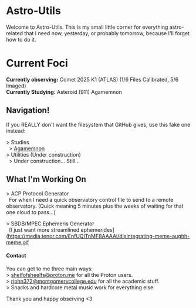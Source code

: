 # Astro-Utils

Welcome to Astro-Utils. This is my small little corner for everything astro-related that I need now, yesterday, or probably tomorrow, because I'll forget how to do it.

# Current Foci

**Currently observing:** Comet 2025 K1 (ATLAS) (1/6 Files Calibrated, 5/6 Imaged)  
**Currently Studying:** Asteroid (911) Agamemnon

## Navigation!

If you REALLY don't want the filesystem that GitHub gives, use this fake one instead:

\> Studies  
&nbsp; \> [Agamemnon](https://www.github.com/ShelfofSheElfs/Astro-Utils/Agamemnon-Study)  
\> Utilities (Under construction)  
&nbsp; \> Under construction... Still...  

## What I'm Working On

\> ACP Protocol Generator  
&nbsp; For when I need a quick observatory control file to send to a remote observatory. (Quick meaning 5 minutes plus the weeks of waiting for that one cloud to pass...)  

\> SBDB/MPEC Ephemeris Generator  
&nbsp; [I just want more streamlined ephemerides](https://media.tenor.com/EnfUQlTnMF8AAAAi/disintegrating-meme-aughh-meme.gif

#### Contact

You can get to me three main ways:  
\> <shelfofsheelfs@proton.me> for all the Proton users.  
\> <rjohn372@montgomerycollege.edu> for all the academic stuff.  
\> Snacks and hardcore metal music work for everything else.  

Thank you and happy observing \<3
